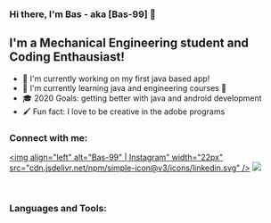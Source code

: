 ### Hi there, I'm Bas - aka [Bas-99]  👋


## I'm a Mechanical Engineering student and Coding Enthausiast!
- 🔭 I'm currently working on my first java based app! 
- 🌱 I'm currently learning java and engineering courses 🤣
- 🎓 2020 Goals: getting better with java and android development
- 🖌 Fun fact: I love to be creative in the adobe programs

### Connect with me:

[<img align="left" alt="Bas-99" | Instagram" width="22px" src="cdn.jsdelivr.net/npm/simple-icon@v3/icons/linkedin.svg" />][Linkedin]
<img src="https://www.vectorico.com/wp-content/uploads/2018/02/Twitter-Logo-300x244.png" />

<br />

### Languages and Tools:


<br />
<br />

[Linkedin]: https://www.linkedin.com/in/bas-van-de-rijt-a548701a2
[Instagram]: https://www.instagram.com/basvanderijt
